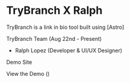 # TryBranch X Ralph

TryBranch is a link in bio tool built using [Astro]

TryBranch Team (Aug 22nd - Present)

- Ralph Lopez (Developer & UI/UX Designer)

Demo Site

View the Demo ()
